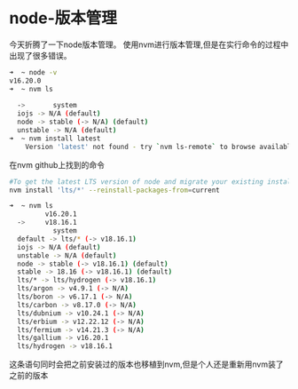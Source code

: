 # node-版本管理
今天折腾了一下node版本管理。
 使用nvm进行版本管理,但是在实行命令的过程中出现了很多错误。

```bash
➜  ~ node -v
v16.20.0
➜  ~ nvm ls
  
  ->       system
  iojs -> N/A (default)
  node -> stable (-> N/A) (default)
  unstable -> N/A (default)
➜  ~ nvm install latest
	Version 'latest' not found - try `nvm ls-remote` to browse available versions.
```

在nvm github上找到的命令

```bash
#To get the latest LTS version of node and migrate your existing installed packages, use
nvm install 'lts/*' --reinstall-packages-from=current
```

```bash
➜  ~ nvm ls
         v16.20.1
  ->     v18.16.1
           system
  default -> lts/* (-> v18.16.1)
  iojs -> N/A (default)
  unstable -> N/A (default)
  node -> stable (-> v18.16.1) (default)
  stable -> 18.16 (-> v18.16.1) (default)
  lts/* -> lts/hydrogen (-> v18.16.1)
  lts/argon -> v4.9.1 (-> N/A)
  lts/boron -> v6.17.1 (-> N/A)
  lts/carbon -> v8.17.0 (-> N/A)
  lts/dubnium -> v10.24.1 (-> N/A)
  lts/erbium -> v12.22.12 (-> N/A)
  lts/fermium -> v14.21.3 (-> N/A)
  lts/gallium -> v16.20.1
  lts/hydrogen -> v18.16.1
```

这条语句同时会把之前安装过的版本也移植到nvm,但是个人还是重新用nvm装了之前的版本